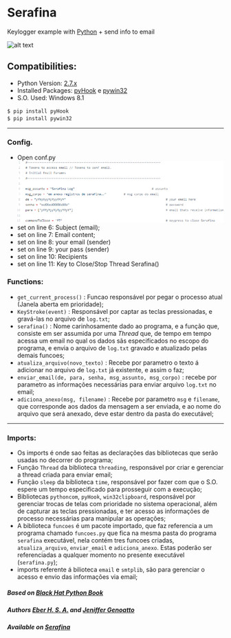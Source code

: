 # Serafina
Keylogger example with [Python] + send info to email

![alt text](https://assets-cdn.github.com/images/icons/emoji/octocat.png)

## Compatibilities:
- Python Version: [2.7.x]
- Installed Packages: [pyHook] e [pywin32]
- S.O. Used: Windows 8.1

```sh
$ pip install pyHook
$ pip install pywin32
```
---

### Config. ###
* Open conf.py
![alt text](https://raw.githubusercontent.com/xxdf/Serafina/master/how_to_conf.png)
* set on line 6: Subject (email);
* set on line 7: Email content;
* set on line 8: your email (sender)
* set on line 9: your pass (sender)
* set on line 10: Recipients
* set on line 11: Key to Close/Stop Thread Serafina()

### Functions: ###
* `get_current_process()` : Funcao responsável por pegar o processo atual (Janela aberta em prioridade);
* `KeyStroke(event)` : Responsável por captar as teclas pressionadas, e gravá-las no arquivo de `log.txt`;
* `serafina()` : Nome carinhosamente dado ao programa, e a função que, consiste em ser assumida por uma *Thread* que, de tempo em tempo acessa um email no qual os dados sãs especificados no escopo do programa, e envia o arquivo de `log.txt` gravado e atualizado pelas demais funcoes;
* `atualiza_arquivo(novo_texto)` : Recebe por parametro o texto á adicionar no arquivo de `log.txt` já existente, e assim o faz;
* `enviar_email(de, para, senha, msg_assunto, msg_corpo)` : recebe por parametro as informações necessárias para enviar arquivo `log.txt` no email;
* `adiciona_anexo(msg, filename)` : Recebe por parametro `msg` e `filename`, que corresponde aos dados da mensagem a ser enviada, e ao nome do arquivo que será anexado, deve estar dentro da pasta do executável;
---

### Imports: ###
* Os imports é onde sao feitas as declarações das bibliotecas que serão usadas no decorrer do programa;
* Função `Thread` da biblioteca `threading`, responsável por criar e gerenciar a thread criada para enviar email;
* Função `sleep` da biblioteca `time`, responsável por fazer com que o S.O. espere um tempo especificado para prosseguir com a execução;
* Bibliotecas `pythoncom`, `pyHook`, `win32clipboard`, responsável por gerenciar trocas de telas com prioridade no sistema operacional, além de capturar as teclas pressionadas, e ter acesso as informações de processo necessárias para manipular as operações;
* A biblioteca `funcoes` é um pacote importado, que faz referencia a um programa chamado `funcoes.py` que fica na mesma pasta do programa `serafina` executável, nela contém tres funcoes criadas, `atualiza_arquivo`, `enviar_email` e `adiciona_anexo`. Estas poderão ser referenciadas a qualquer momento no presente executável (`serafina.py`);
* imports referente á bilioteca `email` e `smtplib`, são para gerenciar o acesso e envio das informações via email;

##### Based on [Black Hat Python Book]
##### Authors [Eber H. S. A.] and [Jeniffer Genoatto]
##### Available on [Serafina]
  [Python]: <http://python.org>
  [2.7.x]: <https://www.python.org/downloads/release/python-2713/>
  [pyHook]: <https://pypi.python.org/pypi/pyHook>
  [pywin32]: <https://pypi.python.org/pypi/pywin32>
  [Black Hat Python Book]: <https://novatec.com.br/livros/black-hat-python/>
  [Eber H. S. A.]: <https://github.com/xxdf>
  [Serafina]: <https://xxdf.github.io/Serafina/>
  [Jeniffer Genoatto]: <https://github.com/JenifferGenoatto>
